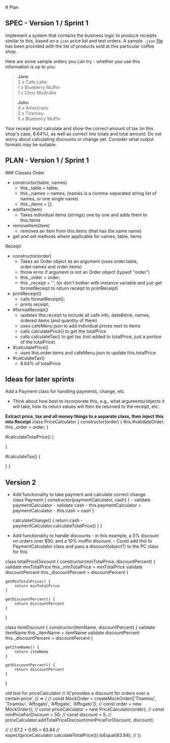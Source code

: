 # Plan

## SPEC - Version 1 / Sprint 1

Implement a system that contains the business logic to produce receipts similar to this, based on a `json` price list and test orders. A sample `.json` [file](cafeMenu.json) has been provided with the list of products sold at this particular coffee shop. 

Here are some sample orders you can try - whether you use this information is up to you:

> **Jane**  
> 2 x Cafe Latte  
> 1 x Blueberry Muffin  
> 1 x Choc Mudcake  
>
> **John**  
> 4 x Americano  
> 2 x Tiramisu  
> 5 x Blueberry Muffin  

Your receipt must calculate and show the correct amount of tax (in this shop's case, 8.64%), as well as correct line totals and total amount. Do not worry about calculating discounts or change yet. Consider what output formats may be suitable.


## PLAN - Version 1 / Sprint 1

### Classes
Order
- constructor(table, names)
    - this._table = table;
    - this._names = names; (names is a comma-separated string list of names, or one single name)
    - this._items = [];
- addItem(item)
    - Takes individual items (strings) one by one and adds them to this.items
- removeItem(item)
    - removes an item from this.items (that has the same name)
- get and set methods where applicable for names, table, items

Receipt
- constructor(order)
    - Takes an Order object as an argument (uses order.table, order.names and order.items)
    - throw error if argument is not an Order object (typeof "order")
    - this._order = order; 
    - this._receipt = ''; (or don't bother with instance variable and just get formatReceipt to return receipt to printReceipt)
- printReceipt()
    - calls formatReceipt();
    - prints receipt;
- #formatReceipt()
    - updates this.receipt to include all cafe info, date&time, names, ordered items (and quantity of them)
    - uses cafeMenu.json to add individual prices next to items
    - calls calculatePrice() to get the totalPrice
    - calls calculateTax() to get tax (not added to totalPrice, just a portion of the totalPrice)
- #calculatePrice()
    - uses this.order.items and cafeMenu.json to update this.totalPrice
- #calculateTax()
    - 8.64% of totalPrice


## Ideas for later sprints
Add a Payment class for handling payments, change, etc.
- Think about how best to incorporate this, e.g., what arguments/objects it will take, how its return values will then be returned to the receipt, etc.

**Extract price, tax and all money things to a separate class, then inject this into Receipt**
class PriceCalculator {
  constructor(order) {
    this.#validateOrder;
    this._order = order;
  }

  <!-- move from Receipt to PriceCalculator -->
  #calculateTotalPrice() {

  }

  #calculateTax() {

  }
}

Version 2
---------

- Add functionality to take payment and calculate correct change.  
class Payment {
    constructor(paymentCalculator, cash) {
        - validate paymentCalculator
        - validate cash
        - this.paymentCalculator = paymentCalculator
        - this.cash = cash
    }

    calculateChange() {
        return cash - paymentCalculator.calculateTotalPrice()
    }
}


- Add functionality to handle discounts - in this example, a 5% discount on orders over $50, and a 10% muffin discount.
        - Could add this to PaymentCalculator class and pass a discount(object?) to the PC class for this

class totalPriceDiscount {
    constructor(minTotalPrice, discountPercent) {
        validate minTotalPrice
        this._minTotalPrice = minTotalPrice
        validate discountPercent
        this._discountPercent = discountPercent
    }

    getMinTotalPrice() {
        return minTotalPrice
    }

    getDiscountPercent() {
        return discountPercent
    }
}

class itemDiscount {
    constructor(itemName, discountPercent) {
        validate itemName
        this._itemName = itemName
        validate discountPercent
        this._discountPercent = discountPercent
    }

    getItemName() {
        return itemName
    }
    
    getDiscountPercent() {
        return discountPercent
    }
}


old test for priceCalculator
  // it('provides a discount for orders over a certain price', () => {
  //   const MockOrder = createMockOrder(['Tiramisu', 'Tiramisu', 'Affogato', 'Affogato', 'Affogato']);
  //   const order = new MockOrder();
  //   const priceCalculator = new PriceCalculator(order);
  //   const minPriceForDiscount = 50;
  //   const discount = 5;
  //   priceCalculator.addTotalPriceDiscount(minPriceForDiscount, discount);

  //   // 67.2 * 0.95 = 63.84
  //   expect(priceCalculator.calculateTotalPrice()).toEqual(63.84);
  // })




<!-- class itemDiscount {
    constructor(order, itemName, discountPercent) {
        validate order
        this._order = order
        validate itemName
        this._itemName = itemName
        validate discountPercent
        this._discountPercent = discountPercent
    }
    
    itemDiscount() {
        if (order.includes(itemName)) {
            discount = menu.prices.item.price * this._discountPercent
            return discount
        }
    }
} -->
